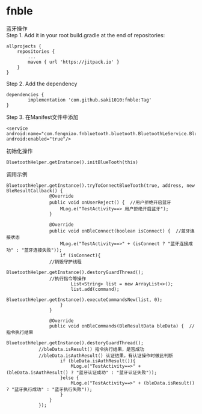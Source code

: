 # fnble
蓝牙操作  
Step 1. Add it in your root build.gradle at the end of repositories:

	allprojects {
		repositories {
			...
			maven { url 'https://jitpack.io' }
		}
	}
Step 2. Add the dependency

	dependencies {
	        implementation 'com.github.saki1010:fnble:Tag'
	}
Step 3. 在Manifest文件中添加

	<service android:name="com.fengniao.fnbluetooth.bluetooth.BluetoothLeService.BluetoothLeService" android:enabled="true"/>
初始化操作

	BluetoothHelper.getInstance().initBlueTooth(this)
调用示例
	
	BluetoothHelper.getInstance().tryToConnectBlueTooth(true, address, new BleResultCallback() {
                    @Override
                    public void onUserReject() {  //用户拒绝开启蓝牙
                        MLog.e("TestActivity==> 用户拒绝开启蓝牙");
                    }

                    @Override
                    public void onBleConnect(boolean isConnect) {  //蓝牙连接状态
                        MLog.e("TestActivity==>" + (isConnect ? "蓝牙连接成功" : "蓝牙连接失败"));
                        if (isConnect){
			    	//销毁守护线程
                            BluetoothHelper.getInstance().destoryGuardThread();
			    	//执行指令等操作
                            List<String> list = new ArrayList<>();
                            list.add(command);
                            BluetoothHelper.getInstance().executeCommandsNew(list, 0);
                        }
                    }

                    @Override
                    public void onBleCommands(BleResultData bleData) {	//指令执行结果
                        BluetoothHelper.getInstance().destoryGuardThread();
			    //bleData.isResult() 指令执行结果，是否成功
			    //bleData.isAuthResult() 认证结果，有认证操作时做此判断
                        if (bleData.isAuthResult()){	
                            MLog.e("TestActivity==>" + (bleData.isAuthResult() ? "蓝牙认证成功" : "蓝牙认证失败"));
                        }else {
                            MLog.e("TestActivity==>" + (bleData.isResult() ? "蓝牙执行成功" : "蓝牙执行失败"));
                        }
                    }
                });
